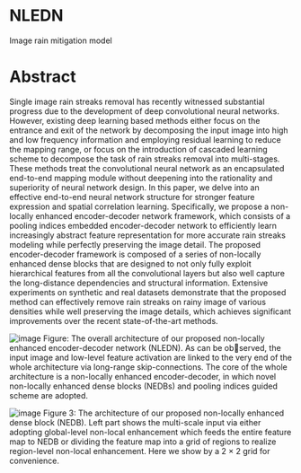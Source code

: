 # NLEDN
Image rain mitigation model

# Abstract
Single image rain streaks removal has recently witnessed substantial progress due to the development of deep convolutional neural networks. However, existing deep learning based methods either focus on the entrance and exit of the network by decomposing the input image into high and low frequency information and employing residual learning to reduce the mapping range, or focus on the introduction of cascaded learning scheme to decompose the task of rain streaks removal into multi-stages. These methods treat the convolutional neural network as an encapsulated end-to-end mapping module without deepening into the rationality and superiority of neural network design. In this paper, we delve into an effective end-to-end neural network structure for stronger feature expression and spatial correlation learning. Specifically, we propose a non-locally  enhanced encoder-decoder network framework, which consists of a pooling indices embedded encoder-decoder network to efficiently learn increasingly abstract feature representation for more accurate rain streaks modeling while perfectly preserving the image detail. The proposed encoder-decoder framework is composed of a series of non-locally enhanced dense blocks that are designed to not only fully exploit hierarchical features from all the convolutional layers but also well capture the long-distance dependencies and structural information. Extensive experiments on synthetic and real datasets demonstrate that the proposed method can effectively remove rain streaks on rainy image of various densities while well preserving the image details, which achieves significant improvements over the recent state-of-the-art methods.

![image](https://user-images.githubusercontent.com/35444743/114492579-6d969f00-9c4b-11eb-81be-8f823ba59ef0.png)
Figure: The overall architecture of our proposed non-locally enhanced encoder-decoder network (NLEDN). As can be observed, the input image and low-level feature activation are linked to the very end of the whole architecture via long-range skip-connections. The core of the whole architecture is a non-locally enhanced encoder-decoder, in which novel non-locally enhanced dense blocks (NEDBs) and pooling indices guided scheme are adopted.

![image](https://user-images.githubusercontent.com/35444743/114492730-bc443900-9c4b-11eb-85a9-2594e3d6a864.png)
Figure 3: The architecture of our proposed non-locally enhanced dense block (NEDB). Left part shows the multi-scale input via either adopting global-level non-local enhancement which feeds the entire feature map to NEDB or dividing the feature map into a grid of regions to realize region-level non-local enhancement. Here we show by a 2 × 2 grid for convenience.
